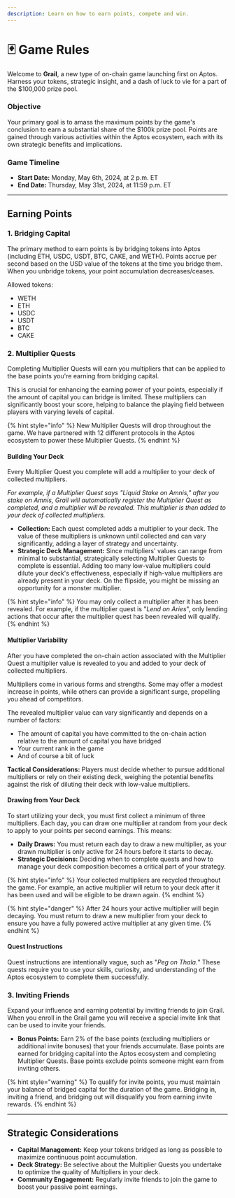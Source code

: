 ```yaml
---
description: Learn on how to earn points, compete and win.
---
```


# 🃏 Game Rules

Welcome to **Grail**, a new type of on-chain game launching first on Aptos. Harness your tokens, strategic insight, and a dash of luck to vie for a part of the $100,000 prize pool.&#x20;

### Objective

Your primary goal is to amass the maximum points by the game's conclusion to earn a substantial share of the $100k prize pool. Points are gained through various activities within the Aptos ecosystem, each with its own strategic benefits and implications.

### **Game Timeline**

* **Start Date:** Monday, May 6th, 2024, at 2 p.m. ET
* **End Date:** Thursday, May 31st, 2024, at 11:59 p.m. ET

***

## Earning Points

### 1. Bridging Capital

The primary method to earn points is by bridging tokens into Aptos (including ETH, USDC, USDT, BTC, CAKE, and WETH). Points accrue per second based on the USD value of the tokens at the time you bridge them. When you unbridge tokens, your point accumulation decreases/ceases.

Allowed tokens:

* WETH
* ETH
* USDC
* USDT
* BTC
* CAKE

### 2. Multiplier Quests

Completing Multiplier Quests will earn you multipliers that can be applied to the base points you're earning from bridging capital.

This is crucial for enhancing the earning power of your points, especially if the amount of capital you can bridge is limited. These multipliers can significantly boost your score, helping to balance the playing field between players with varying levels of capital.

{% hint style="info" %}
&#x20;New Multiplier Quests will drop throughout the game. We have partnered with 12 different protocols in the Aptos ecosystem to power these Multiplier Quests.
{% endhint %}

#### **Building Your Deck**

Every Multiplier Quest you complete will add a multiplier to your deck of collected multipliers.

_For example, if a Multiplier Quest says "Liquid Stake on Amnis," after you stake on Amnis, Grail will automatically register the Multiplier Quest as completed, and a multiplier will be revealed. This multiplier is then added to your deck of collected multipliers._

* **Collection:** Each quest completed adds a multiplier to your deck. The value of these multipliers is unknown until collected and can vary significantly, adding a layer of strategy and uncertainty.
* **Strategic Deck Management:** Since multipliers' values can range from minimal to substantial, strategically selecting Multiplier Quests to complete is essential. Adding too many low-value multipliers could dilute your deck's effectiveness, especially if high-value multipliers are already present in your deck. On the flipside, you might be missing an opportunity for a monster multiplier.

{% hint style="info" %}
You may only collect a multiplier after it has been revealed. For example, if the multiplier quest is "_Lend on Aries_", only lending actions that occur after the multiplier quest has been revealed will qualify.
{% endhint %}

#### **Multiplier Variability**

After you have completed the on-chain action associated with the Multiplier Quest a multiplier value is revealed to you and added to your deck of collected multipliers.&#x20;

Multipliers come in various forms and strengths. Some may offer a modest increase in points, while others can provide a significant surge, propelling you ahead of competitors.

The revealed multiplier value can vary significantly and depends on a number of factors:&#x20;

* The amount of capital you have committed to the on-chain action relative to the amount of capital you have bridged
* Your current rank in the game
* And of course a bit of luck

**Tactical Considerations:** Players must decide whether to pursue additional multipliers or rely on their existing deck, weighing the potential benefits against the risk of diluting their deck with low-value multipliers.

#### **Drawing from Your Deck**

To start utilizing your deck, you must first collect a minimum of three multipliers. Each day, you can draw one multiplier at random from your deck to apply to your points per second earnings. This means:

* **Daily Draws:** You must return each day to draw a new multiplier, as your drawn multiplier is only active for 24 hours before it starts to decay.
* **Strategic Decisions:** Deciding when to complete quests and how to manage your deck composition becomes a critical part of your strategy.

{% hint style="info" %}
Your collected multipliers are recycled throughout the game. For example, an active multiplier will return to your deck after it has been used and will be eligible to be drawn again. &#x20;
{% endhint %}

{% hint style="danger" %}
After 24 hours your active multiplier will begin decaying. You must return to draw a new multiplier from your deck to ensure you have a fully powered active multiplier at any given time.
{% endhint %}

#### **Quest Instructions**

Quest instructions are intentionally vague, such as "_Peg on Thala._" These quests require you to use your skills, curiosity, and understanding of the Aptos ecosystem to complete them successfully.&#x20;

### 3. Inviting Friends

Expand your influence and earning potential by inviting friends to join Grail. When you enroll in the Grail game you will receive a special invite link that can be used to invite your friends.

* **Bonus Points:** Earn 2% of the base points (excluding multipliers or additional invite bonuses) that your friends accumulate. Base points are earned for bridging capital into the Aptos ecosystem and completing Multiplier Quests. Base points exclude points someone might earn from inviting others.

{% hint style="warning" %}
To qualify for invite points, you must maintain your balance of bridged capital for the duration of the game. Bridging in, inviting a friend, and bridging out will disqualify you from earning invite rewards.
{% endhint %}

***

## Strategic Considerations

* **Capital Management:** Keep your tokens bridged as long as possible to maximize continuous point accumulation.
* **Deck Strategy:** Be selective about the Multiplier Quests you undertake to optimize the quality of Multipliers in your deck.
* **Community Engagement:** Regularly invite friends to join the game to boost your passive point earnings.



